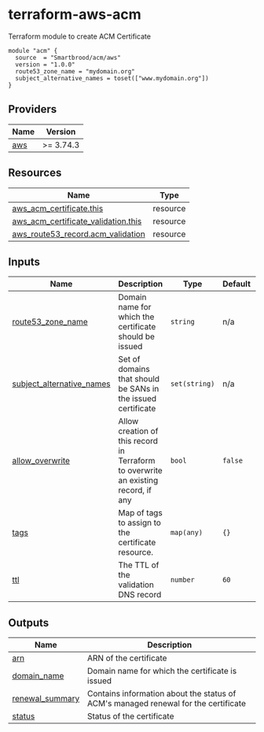 # terraform-aws-acm

Terraform module to create ACM Certificate
```
module "acm" {
  source  = "Smartbrood/acm/aws"
  version = "1.0.0"
  route53_zone_name = "mydomain.org"
  subject_alternative_names = toset(["www.mydomain.org"])
}
```

## Providers

| Name | Version |
|------|---------|
| <a name="provider_aws"></a> [aws](#provider\_aws) | >= 3.74.3 |

## Resources

| Name | Type |
|------|------|
| [aws_acm_certificate.this](https://registry.terraform.io/providers/hashicorp/aws/latest/docs/resources/acm_certificate) | resource |
| [aws_acm_certificate_validation.this](https://registry.terraform.io/providers/hashicorp/aws/latest/docs/resources/acm_certificate_validation) | resource |
| [aws_route53_record.acm_validation](https://registry.terraform.io/providers/hashicorp/aws/latest/docs/resources/route53_record) | resource |

## Inputs

| Name | Description | Type | Default | Required |
|------|-------------|------|---------|:--------:|
| <a name="input_route53_zone_name"></a> [route53\_zone\_name](#input\_route53\_zone\_name) | Domain name for which the certificate should be issued | `string` | n/a | yes |
| <a name="input_subject_alternative_names"></a> [subject\_alternative\_names](#input\_subject\_alternative\_names) | Set of domains that should be SANs in the issued certificate | `set(string)` | n/a | yes |
| <a name="input_allow_overwrite"></a> [allow\_overwrite](#input\_allow\_overwrite) | Allow creation of this record in Terraform to overwrite an existing record, if any | `bool` | `false` | no |
| <a name="input_tags"></a> [tags](#input\_tags) | Map of tags to assign to the certificate resource. | `map(any)` | `{}` | no |
| <a name="input_ttl"></a> [ttl](#input\_ttl) | The TTL of the validation DNS record | `number` | `60` | no |

## Outputs

| Name | Description |
|------|-------------|
| <a name="output_arn"></a> [arn](#output\_arn) | ARN of the certificate |
| <a name="output_domain_name"></a> [domain\_name](#output\_domain\_name) | Domain name for which the certificate is issued |
| <a name="output_renewal_summary"></a> [renewal\_summary](#output\_renewal\_summary) | Contains information about the status of ACM's managed renewal for the certificate |
| <a name="output_status"></a> [status](#output\_status) | Status of the certificate |